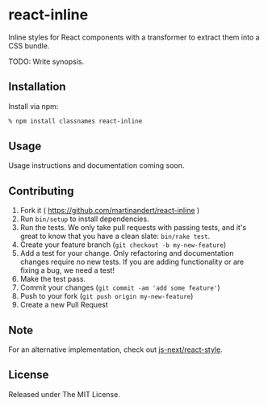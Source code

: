 # react-inline

Inline styles for React components with a transformer to extract them into a CSS bundle.

TODO: Write synopsis.


## Installation

Install via npm:

```bash
% npm install classnames react-inline
```


## Usage

Usage instructions and documentation coming soon.


## Contributing

1. Fork it ( https://github.com/martinandert/react-inline )
2. Run `bin/setup` to install dependencies.
3. Run the tests. We only take pull requests with passing tests, and it's great to know that you have a clean slate: `bin/rake test`.
4. Create your feature branch (`git checkout -b my-new-feature`)
5. Add a test for your change. Only refactoring and documentation changes require no new tests. If you are adding functionality or are fixing a bug, we need a test!
6. Make the test pass.
7. Commit your changes (`git commit -am 'add some feature'`)
8. Push to your fork (`git push origin my-new-feature`)
9. Create a new Pull Request


## Note

For an alternative implementation, check out [js-next/react-style](https://github.com/js-next/react-style).


## License

Released under The MIT License.
